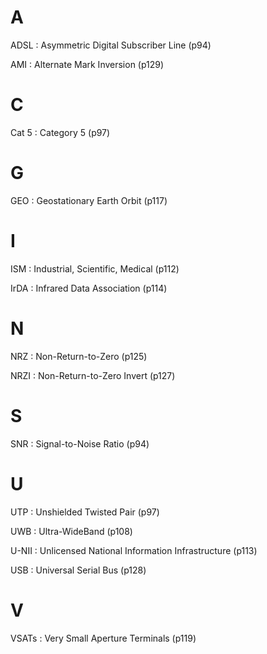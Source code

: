 # A

ADSL : Asymmetric Digital Subscriber Line (p94)

AMI : Alternate Mark Inversion (p129)

# C

Cat 5 : Category 5 (p97)

# G

GEO : Geostationary Earth Orbit (p117)

# I

ISM : Industrial, Scientific, Medical (p112)

IrDA : Infrared Data Association (p114)

# N

NRZ : Non-Return-to-Zero (p125)

NRZI : Non-Return-to-Zero Invert (p127)

# S

SNR : Signal-to-Noise Ratio (p94)

# U

UTP : Unshielded Twisted Pair (p97)

UWB : Ultra-WideBand (p108)

U-NII : Unlicensed National Information Infrastructure (p113)

USB : Universal Serial Bus (p128)

# V

VSATs : Very Small Aperture Terminals (p119)

